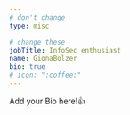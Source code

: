 ```yaml
---
# don't change
type: misc

# change these
jobTitle: InfoSec enthusiast 
name: GionaBolzer
bio: true
# icon: ":coffee:"
---
```


Add your Bio here!:+1: